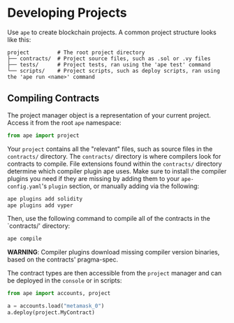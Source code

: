 # Developing Projects

Use `ape` to create blockchain projects. A common project structure looks like this:

```
project         # The root project directory
├── contracts/  # Project source files, such as .sol or .vy files
├── tests/      # Project tests, ran using the 'ape test' command
└── scripts/    # Project scripts, such as deploy scripts, ran using the 'ape run <name>' command
```

## Compiling Contracts

The project manager object is a representation of your current project. Access it from the root `ape` namespace:

```python
from ape import project
```

Your `project` contains all the "relevant" files, such as source files in the `contracts/` directory. The 
`contracts/` directory is where compilers look for contracts to compile. File extensions found within the `contracts/` 
directory determine which compiler plugin ape uses. Make sure to install the compiler plugins you need if they are 
missing by adding them to your `ape-config.yaml`'s `plugin` section, or manually adding via the following:

```bash
ape plugins add solidity
ape plugins add vyper
```

Then, use the following command to compile all of the contracts in the `contracts/' directory:

```bash
ape compile
```

**WARNING**: Compiler plugins download missing compiler version binaries, based on the contracts' pragma-spec.

The contract types are then accessible from the `project` manager and can be deployed in the `console` or in scripts:

```python
from ape import accounts, project

a = accounts.load("metamask_0")
a.deploy(project.MyContract)
```
